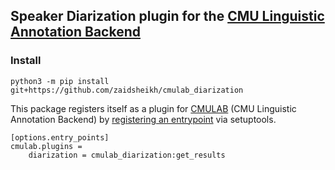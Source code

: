 ## Speaker Diarization plugin for the [CMU Linguistic Annotation Backend](https://github.com/neulab/cmulab/)

### Install

```
python3 -m pip install git+https://github.com/zaidsheikh/cmulab_diarization
```

This package registers itself as a plugin for [CMULAB](https://github.com/neulab/cmulab/) (CMU Linguistic Annotation Backend) by [registering an entrypoint](https://setuptools.pypa.io/en/latest/userguide/entry_point.html#dynamic-discovery-of-services-and-plugins) via setuptools.

```
[options.entry_points]
cmulab.plugins =
    diarization = cmulab_diarization:get_results
```
